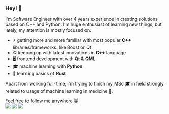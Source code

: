 ### Hey! 👋

I'm Software Engineer with over 4 years experience in creating solutions based on C++ and Python.
I'm huge enthusiast of learning new things, but lately, my attention is mostly focused on:
* ⚡ getting more and more familiar with most popular **C++** libraries/frameworks, like Boost or Qt
* ⚙️ keeping up with latest innovations in **C++** language
* 🖥️ frontend development with **Qt & QML**
* 🎓 machine learning with **Python**
* 🌱 learning basics of **Rust**

Apart from working full-time, I'm trying to finish my MSc 🎓 in field strongly related to usage of machine learning in medicine 🩻.

Feel free to follow me anywhere 😺 <br>
[<img src="https://img.shields.io/badge/Codewars-B1361E?style=for-the-badge&logo=Codewars&logoColor=white">](https://www.codewars.com/users/mikollaj99)
[<img src="https://img.shields.io/badge/Kaggle-20BEFF?style=for-the-badge&logo=Kaggle&logoColor=white">](https://www.kaggle.com/mikkac)
[<img src="https://img.shields.io/badge/LinkedIn-0077B5?style=for-the-badge&logo=linkedin&logoColor=white">](https://www.linkedin.com/in/miko%C5%82aj-kaczmarek-727073167/)
